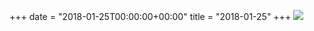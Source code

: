 +++
date = "2018-01-25T00:00:00+00:00"
title = "2018-01-25"
+++
<img class="img-fluid" src="/2018-01-25.jpg" />

